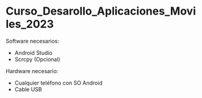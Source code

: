 # Curso_Desarollo_Aplicaciones_Moviles_2023

Software necesarios:
* Android Studio
* Scrcpy (Opcional)

Hardware necesario:
* Cualquier teléfono con SO Android
* Cable USB

